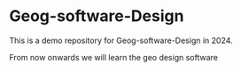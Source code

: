 # Geog-software-Design
This is a demo repository for Geog-software-Design in 2024.

From now onwards we will learn the geo design software